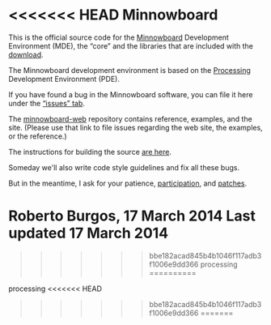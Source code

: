 <<<<<<< HEAD
Minnowboard
==========

This is the official source code for the [Minnowboard](http://minnowboard.org) Development Environment (MDE), 
the “core” and the libraries that are included with the [download](http://minnowboard.org/download). 

The Minnowboard development environment is based on the [Processing](http://processing.org) Development Environment (PDE).

If you have found a bug in the Minnowboard software, you can file it here under the [“issues” tab](https://github.com/minnowboard/processing/issues).

The [minnowboard-web](https://github.com/minnowboard/processing-web/) repository 
contains reference, examples, and the site. 
(Please use that link to file issues regarding the web site, the examples, or the reference.)

The instructions for building the source [are here](https://github.com/minnowboard/processing/wiki/Build-Instructions).

Someday we'll also write code style guidelines and fix all these bugs.

But in the meantime, I ask for your patience, 
[participation](https://github.com/minnowboard/processing/wiki/Project-List), 
and [patches](https://github.com/minnowboard/processing/pulls).

Roberto Burgos, 17 March 2014
Last updated 17 March 2014
=======
>>>>>>> bbe182acad845b4b1046f117adb3f1006e9dd366
processing
==========

processing
<<<<<<< HEAD
>>>>>>> bbe182acad845b4b1046f117adb3f1006e9dd366
=======

